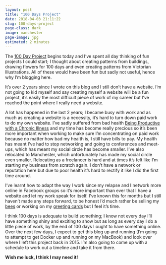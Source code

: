 ```yaml
---
layout: post
title: "100 Days Project"
date: 2018-04-03 21:11:22
slug: 100-days-project
page-class: dark
image: manchester
page-image: jpg
estimated: 2 minutes
---
```


The [100 Day Project](https://www.the100dayproject.org/) begins today and I’ve spent all day thinking of fun projects I could start; I thought about creating patterns from buildings, drawing flowers for 100 days and even creating patterns from Victorian Illustrations. All of these would have been fun but sadly not useful, hence why I’m blogging here.

It’s over 2 years since I wrote on this blog and I still don’t have a website. I’m not going to kid myself and say creating myself a website will be a fun project, it’s easily the most difficult piece of work of my career but I’ve reached the point where I really need a website.

A lot has happened in the last 2 years; I became busy with work and as much as creating a website is a necessity, it’s hard to turn down paid work to do my own website. I’ve sadly suffered from bad health [Being Productive with a Chronic Illness](https://thehumaninthemachine.com/katherine-cory/2017-november-20) and my time has become really precious so it’s been more important when working to make sure I’m concentrating on paid work because no matter how bad my health is, I still have bills to pay. My health has meant I’ve had to stop networking and going to conferences and meet-ups, which has meant my social circle has become smaller. I’ve also relocated to Manchester, which unfortunately has made my social circle even smaller. Relocating as a freelancer is hard and at times it’s felt like I’m starting my business from scratch again. I don’t have a network or reputation here but due to poor health it’s hard to rectify it like I did the first time around.

I’ve learnt how to adapt the way I work since my relapse and I network more online in Facebook groups so it’s more important than ever that I have a website and let my work speak for itself. I’ve known this for months but I still haven’t made any steps forward, to be honest I’d much rather be selling my [bees](http://we-stand-together.co.uk) or working on my [greeting cards](https://folksy.com/shops/katherinecorydesign) but I feel it’s time.

I think 100 days is adequate to build something; I know not every day I’ll have something shiny and exciting to show but as long as every day I do a little piece of work, by the end of 100 days I ought to have something online. Over the next few days, I expect to get this blog up and running (I’m going to attempt to get Docker up and running on my MacBook) and look over where I left this project back in 2015. I’m also going to come up with a schedule to work out a timeline and take it from there.

**Wish me luck, I think I may need it!**
